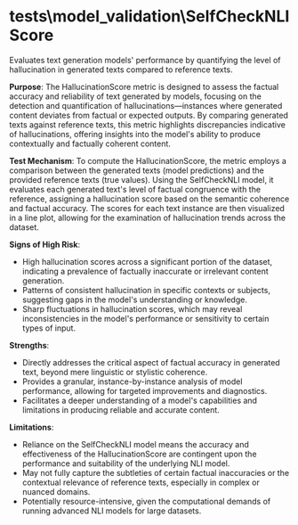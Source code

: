 # tests\model_validation\SelfCheckNLIScore

Evaluates text generation models' performance by quantifying the level of hallucination in generated texts compared to reference texts.

**Purpose**: The HallucinationScore metric is designed to assess the factual accuracy and reliability of text generated by models, focusing on the detection and quantification of hallucinations—instances where generated content deviates from factual or expected outputs. By comparing generated texts against reference texts, this metric highlights discrepancies indicative of hallucinations, offering insights into the model's ability to produce contextually and factually coherent content.

**Test Mechanism**: To compute the HallucinationScore, the metric employs a comparison between the generated texts (model predictions) and the provided reference texts (true values). Using the SelfCheckNLI model, it evaluates each generated text's level of factual congruence with the reference, assigning a hallucination score based on the semantic coherence and factual accuracy. The scores for each text instance are then visualized in a line plot, allowing for the examination of hallucination trends across the dataset.

**Signs of High Risk**:
- High hallucination scores across a significant portion of the dataset, indicating a prevalence of factually inaccurate or irrelevant content generation.
- Patterns of consistent hallucination in specific contexts or subjects, suggesting gaps in the model's understanding or knowledge.
- Sharp fluctuations in hallucination scores, which may reveal inconsistencies in the model's performance or sensitivity to certain types of input.

**Strengths**:
- Directly addresses the critical aspect of factual accuracy in generated text, beyond mere linguistic or stylistic coherence.
- Provides a granular, instance-by-instance analysis of model performance, allowing for targeted improvements and diagnostics.
- Facilitates a deeper understanding of a model's capabilities and limitations in producing reliable and accurate content.

**Limitations**:
- Reliance on the SelfCheckNLI model means the accuracy and effectiveness of the HallucinationScore are contingent upon the performance and suitability of the underlying NLI model.
- May not fully capture the subtleties of certain factual inaccuracies or the contextual relevance of reference texts, especially in complex or nuanced domains.
- Potentially resource-intensive, given the computational demands of running advanced NLI models for large datasets.
